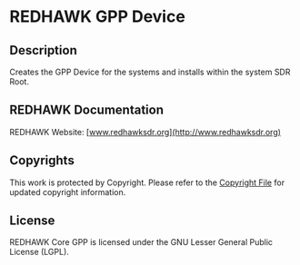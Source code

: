 # REDHAWK GPP Device

## Description

Creates the GPP Device for the systems and installs within the system SDR Root.

## REDHAWK Documentation

REDHAWK Website: [www.redhawksdr.org](http://www.redhawksdr.org)

## Copyrights

This work is protected by Copyright. Please refer to the [Copyright File](COPYRIGHT) for updated copyright           information.

## License

REDHAWK Core GPP is licensed under the GNU Lesser General Public License (LGPL).

